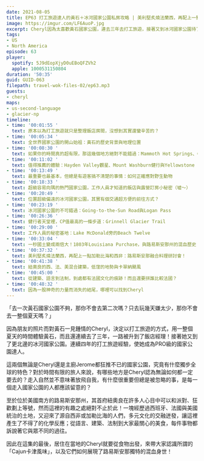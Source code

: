 ```yaml
---
date: 2021-08-05
title: EP63 打工旅遊達人的黃石＋冰河國家公園私房攻略 | 美利堅炙燒法蘭西，再配上一點加勒比海和西非：品嚐路易斯安那的Cajun風味 ft. 雪柔的走跳日誌 Cheryl
image: https://imgur.com/LF6AuoP.jpg
excerpt: Cheryl因為太喜歡黃石國家公園，連去三年去打工旅遊，接著又到冰河國家公園待了一個夏天，成為不折不扣的國家公園達人，這集就由她來分享工作人員視角的私房攻略；而節目的後段，我們會轉移陣地到美國南方的路易斯安那州，Cheryl會從食物出發，來帶大家認識所謂的「Cajun卡津風味」，與那裡多元文化交融的混血身世！
tags:
- US
- North America
episode: 63
player:
  spotify: 5J9dEopXjyD0uEBoQFZVh2
  apple: 1000531150804
duration: '50:35'
guid: GUID-063
filepath: travel-wok-files-02/ep63.mp3
guests:
- cheryl
maps:
- us-second-language
- glacier-np
timeline:
- time: '00:01:55 '
  text: 原本以為打工旅遊就只是整理飯店房間，沒想到其實還蠻辛苦的？
- time: '00:05:34 '
  text: 全世界國家公園的開山始祖：黃石的歷史背景與地理位置
- time: '00:08:30 '
  text: 如果你的時間真的超有限，那這幾個地方絕對不能錯過：Mammoth Hot Springs、Canyon Village和Old Faithful
- time: '00:11:02 '
  text: 值得推薦的體驗：Hayden Valley觀星、Mount Washburn健行與Yellowstone Lake泛舟
- time: '00:13:49 '
  text: 最重要也最基本，但總是有遊客搞不清楚的事情：如何正確應對野生動物
- time: '00:18:33 '
  text: 超級容易向隅的熱門國家公園，工作人員才知道的飯店與露營訂房小秘密（噓～）
- time: '00:20:49 '
  text: 位置超級偏遠的冰河國家公園，其實有個交通超方便的前往方式？
- time: '00:23:19 '
  text: 冰河國家公園的不可錯過：Going-to-the-Sun Road與Logan Pass
- time: '00:26:36 '
  text: 健行者天堂裡，CP值最高的一條步道：Grinnell Glacier Trail
- time: '00:29:00 '
  text: 工作人員的秘密基地：Lake McDonald旁的Beach Twelve
- time: '00:33:04 '
  text: 一秒國土變成兩倍大！1803年Louisiana Purchase，與路易斯安那州的混血歷史
- time: '00:37:32 '
  text: 美利堅炙燒法蘭西，再配上一點加勒比海和西非：路易斯安那融合料理研討會！
- time: '00:41:38 '
  text: 紐奧良的西、法、美混合建築，低窪的地勢與卡翠納颶風
- time: '00:45:00 '
  text: 從建築、語言到法制，到處都有法國文化的痕跡！而且還要拼誰比較法國？
- time: '00:48:32 '
  text: 因為一股神奇的力量而消失的結尾，哪裡可以找到Cheryl
---
```


「去一次黃石國家公園不夠，那你不會去第二次嗎？只去玩幾天嫌太少，那你不會去一整個夏天嗎？」

因為朋友的照片而對黃石一見鍾情的Cheryl，決定以打工旅遊的方式，用一整個夏天的時間體驗黃石，而且還連續去了三年，一路被升到了飯店經理！接著她又到了更北邊的冰河國家公園。連續四年的打工旅遊經驗，使她成為PRO級的國家公園達人。

這兩個無論是Cheryl還是主廚Jerome都狂推不已的國家公園，究竟有什麼獨步全球的特色？對於時間有限的旅人來說，有哪些地方是Cheryl認為無論如何都一定要去的？走入自然並不意味著放飛自我，有什麼很重要但總是被忽略的事，是每一個走入國家公園的人都應該留意的？

至於位於美國南方的路易斯安那州，其首府紐奧良在許多人心目中可以和派對、狂歡劃上等號，然而這裡的有趣之處絕對不止於此！一塊經歷過西班牙、法國與美國統治的土地，又迎來了源自西非或加勒比海的人們，多元文化的交融迸發，讓這裡產生了不得了的化學反應；從語言、建築、法制到大家最關心的美食，每件事物都訴說著它與眾不同的過往。

因此在這集的最後，居住在當地的Cheryl就要從食物出發，來帶大家認識所謂的「Cajun卡津風味」，以及它們如何展現了路易斯安那獨特的混血身世！

